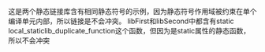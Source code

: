 这是两个静态链接库含有相同静态符号的示例，因为静态符号作用域被约束在单个编译单元内部，所以链接是不会冲突。
libFirst和libSecond中都含有static local_staticlib_duplicate_function这个函数，但因为是static属性的静态函数，所以不会冲突
